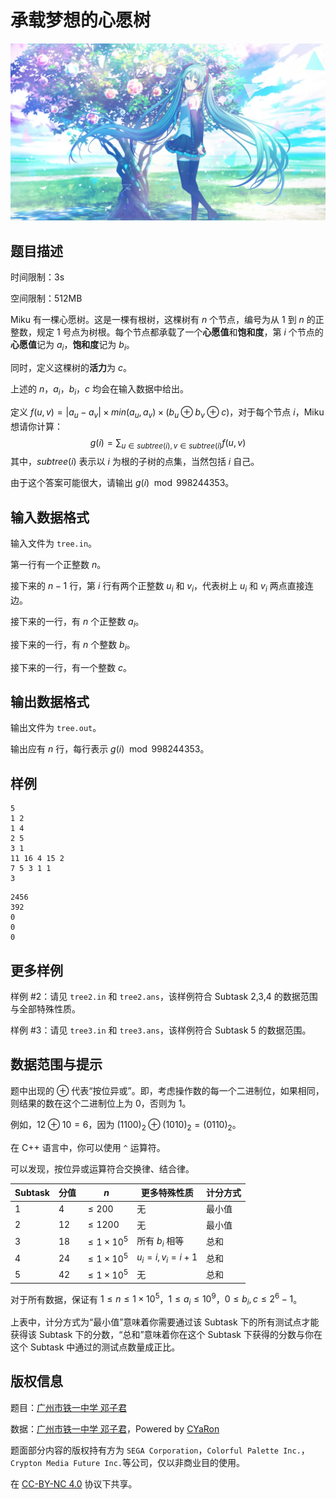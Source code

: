 # 承载梦想的心愿树

![在心愿重合的地方](./card_021_016_normal_compressed.jpg)

## 题目描述

时间限制：3s

空间限制：512MB

Miku 有一棵心愿树。这是一棵有根树，这棵树有 $n$  个节点，编号为从 $1$ 到 $n$ 的正整数，规定 $1$ 号点为树根。每个节点都承载了一个**心愿值**和**饱和度**，第 $i$ 个节点的**心愿值**记为 $a_i$，**饱和度**记为 $b_i$。

同时，定义这棵树的**活力**为 $c$。

上述的 $n$，$a_i$，$b_i$，$c$ 均会在输入数据中给出。

定义 $f(u,v)=|a_u-a_v|\times min(a_u,a_v)\times(b_u\oplus b_v\oplus c)$，对于每个节点 $i$，Miku 想请你计算：
$$
g(i)=\sum_{u\in subtree(i),v\in subtree(i)}f(u,v)
$$
其中，$subtree(i)$ 表示以 $i$ 为根的子树的点集，当然包括 $i$ 自己。

由于这个答案可能很大，请输出 $g(i)\mod998244353$。 

## 输入数据格式

输入文件为 `tree.in`。

第一行有一个正整数 $n$。

接下来的 $n-1$ 行，第 $i$ 行有两个正整数 $u_i$ 和 $v_i$，代表树上 $u_i$ 和 $v_i$ 两点直接连边。

接下来的一行，有 $n$ 个正整数 $a_i$。

接下来的一行，有 $n$ 个整数 $b_i$。

接下来的一行，有一个整数 $c$。

## 输出数据格式

输出文件为 `tree.out`。

输出应有 $n$ 行，每行表示 $g(i)\mod998244353$。

## 样例

```input1
5
1 2
1 4
2 5
3 1
11 16 4 15 2
7 5 3 1 1
3
```

```output1
2456
392
0
0
0
```

## 更多样例

样例 #2：请见 `tree2.in` 和 `tree2.ans`，该样例符合 Subtask 2,3,4 的数据范围与全部特殊性质。

样例 #3：请见 `tree3.in` 和 `tree3.ans`，该样例符合 Subtask 5 的数据范围。

## 数据范围与提示

题中出现的 $\oplus$ 代表“按位异或”。即，考虑操作数的每一个二进制位，如果相同，则结果的数在这个二进制位上为 $0$，否则为 $1$。

例如，$12\oplus10=6$，因为 $(1100)_2\oplus(1010)_2=(0110)_2$。

在 C++ 语言中，你可以使用 `^` 运算符。

可以发现，按位异或运算符合交换律、结合律。

| Subtask | 分值 | $n$              | 更多特殊性质    | 计分方式 |
| ------- | ---- | ---------------- | --------------- | -------- |
| 1       | 4    | $\le 200$        | 无              | 最小值   |
| 2       | 12   | $\le1200$        | 无              | 最小值   |
| 3       | 18   | $\le1\times10^5$ | 所有 $b_i$ 相等 | 总和     |
| 4       | 24   | $\le1\times10^5$ | $u_i=i,v_i=i+1$ | 总和     |
| 5       | 42   | $\le1\times10^5$ | 无              | 总和     |

对于所有数据，保证有 $1\le n\le1\times10^5$，$1\le a_i\le10^9$，$0\le b_i,c\le2^6-1$。

上表中，计分方式为“最小值”意味着你需要通过该 Subtask 下的所有测试点才能获得该 Subtask 下的分数，“总和”意味着你在这个 Subtask 下获得的分数与你在这个 Subtask 中通过的测试点数量成正比。

## 版权信息

题目：[广州市铁一中学 邓子君](https://www.luogu.com.cn/user/387836)

数据：[广州市铁一中学 邓子君](https://www.luogu.com.cn/user/387836)，Powered by [CYaRon](https://github.com/luogu-dev/cyaron)

题面部分内容的版权持有方为 `SEGA Corporation`，`Colorful Palette Inc.`，`Crypton Media Future Inc.`等公司，仅以非商业目的使用。

在 [CC-BY-NC 4.0](https://creativecommons.org/licenses/by-nc/4.0/legalcode.zh-hans) 协议下共享。